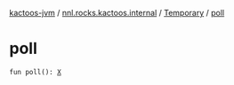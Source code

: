 [kactoos-jvm](../../index.md) / [nnl.rocks.kactoos.internal](../index.md) / [Temporary](index.md) / [poll](./poll.md)

# poll

`fun poll(): `[`X`](index.md#X)